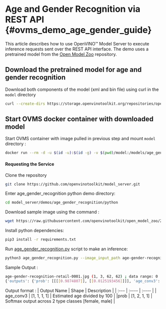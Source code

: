 # Age and Gender Recognition via REST API {#ovms_demo_age_gender_guide}
This article describes how to use OpenVINO&trade; Model Server to execute inference requests sent over the REST API interface. The demo uses a pretrained model from the [Open Model Zoo](https://github.com/openvinotoolkit/open_model_zoo) repository.

## Download the pretrained model for age and gender recognition
Download both components of the model (xml and bin file) using curl in the `model` directory

```bash
curl --create-dirs https://storage.openvinotoolkit.org/repositories/open_model_zoo/2022.1/models_bin/2/age-gender-recognition-retail-0013/FP32/age-gender-recognition-retail-0013.bin https://storage.openvinotoolkit.org/repositories/open_model_zoo/2022.1/models_bin/2/age-gender-recognition-retail-0013/FP32/age-gender-recognition-retail-0013.xml -o model/1/age-gender-recognition-retail-0013.bin -o model/1/age-gender-recognition-retail-0013.xml

```

## Start OVMS docker container with downloaded model
Start OVMS container with image pulled in previous step and mount `model` directory :
```bash
docker run --rm -d -u $(id -u):$(id -g) -v $(pwd)/model:/models/age_gender -p 9000:9000 -p 8000:8000 openvino/model_server:latest --model_path /models/age_gender --model_name age_gender --port 9000 --rest_port 8000
```

#### Requesting the Service
Clone the repository
```bash
git clone https://github.com/openvinotoolkit/model_server.git
```

Enter age_gender_recognition python demo directory:
```bash
cd model_server/demos/age_gender_recognition/python
```

Download sample image using the command :
```bash
wget https://raw.githubusercontent.com/openvinotoolkit/open_model_zoo/2022.1.0/models/intel/age-gender-recognition-retail-0013/assets/age-gender-recognition-retail-0001.jpg
```

Install python dependencies:
```bash
pip3 install -r requirements.txt
```
Run [age_gender_recognition.py](https://github.com/openvinotoolkit/model_server/blob/releases/2024/1/demos/age_gender_recognition/python/age_gender_recognition.py) script to make an inference:
```bash
python3 age_gender_recognition.py --image_input_path age-gender-recognition-retail-0001.jpg --rest_port 8000
```
Sample Output :
```bash
age-gender-recognition-retail-0001.jpg (1, 3, 62, 62) ; data range: 0 : 239
{'outputs': {'prob': [[[[0.9874807]], [[0.0125193456]]]], 'age_conv3': [[[[0.25190413]]]]}}
```
Output format :
| Output Name      | Shape | Description |
| :---        |    :----   | :----    |
| age_conv3   | [1, 1, 1, 1] | Estimated age divided by 100 |
|prob | [1, 2, 1, 1] | Softmax output across 2 type classes [female, male] |

